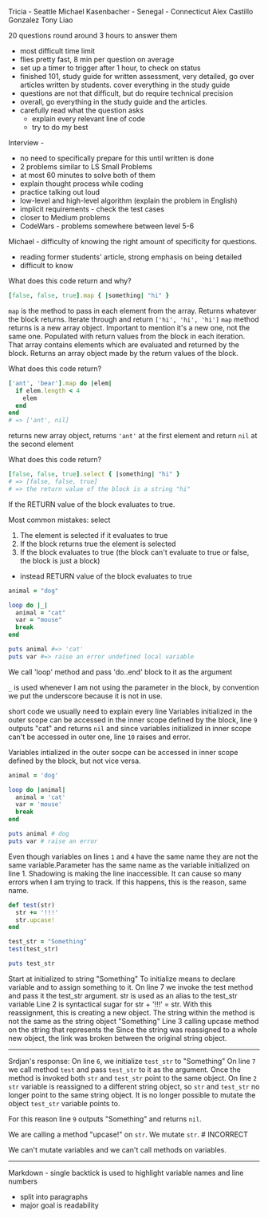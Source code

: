 Tricia - Seattle
Michael Kasenbacher - Senegal
        - Connecticut
Alex Castillo Gonzalez
Tony Liao


20 questions round around 3 hours to answer them
- most difficult time limit
- flies pretty fast, 8 min per question on average
- set up a timer to trigger after 1 hour, to check on status
- finished 101, study guide for written assessment, very detailed, go over articles written by students.  cover everything in the study guide
- questions are not that difficult, but do require technical precision
- overall, go everything in the study guide and the articles.  
- carefully read what the question asks
  - explain every relevant line of code
  - try to do my best

Interview - 
- no need to specifically prepare for this until written is done
- 2 problems similar to LS Small Problems
- at most 60 minutes to solve both of them
- explain thought process while coding
- practice talking out loud 
- low-level and high-level algorithm (explain the problem in English)
- implicit requirements - check the test cases
- closer to Medium problems
- CodeWars - problems somewhere between level 5-6

Michael - difficulty of knowing the right amount of specificity for questions.
  - reading former students' article, strong emphasis on being detailed
  - difficult to know

What does this code return and why?
```Ruby
[false, false, true].map { |something| "hi" }
```
`map` is the method to pass in each element from the array. Returns whatever the block returns. Iterate through and return `['hi', 'hi', 'hi']`
`map` method returns is a new array object. Important to mention it's a new one, not the same one.  Populated with return values from the block in each iteration. That array contains elements which are evaluated and returned by the block. Returns an array object made by the return values of the block.

What does this code return?
```Ruby
['ant', 'bear'].map do |elem|
  if elem.length < 4
    elem
  end
end
# => ['ant', nil]
```
returns new array object, returns `'ant'` at the first element and return `nil` at the second element

What does this code return?
```Ruby
[false, false, true].select { |something| "hi" }
# => [false, false, true]
# => the return value of the block is a string "hi"
```
If the RETURN value of the block evaluates to true.

Most common mistakes:
select
1. The element is selected if it evaluates to true
2. If the block returns true the element is selected
3. If the block evaluates to true (the block can't evaluate to true or false, the block is just a block)
 - instead RETURN value of the block evaluates to true

```Ruby
animal = "dog"

loop do |_|
  animal = "cat"
  var = "mouse"
  break
end

puts animal #=> 'cat'
puts var #=> raise an error undefined local variable
```
We call 'loop' method and pass 'do..end' block to it as the argument

`_` is used whenever I am not using the parameter in the block, by convention we put the underscore because it is not in use.

short code we usually need to explain every line
Variables initialized in the outer scope can be accessed in the inner scope defined by the block, line `9` outputs "cat" and returns `nil` and since variables initialized in inner scope can't be accessed in outer one, line `10` raises and error.

Variables intialized in the outer socpe can be accessed in inner scope defined by the block, but not vice versa.

```Ruby
animal = 'dog'

loop do |animal|
  animal = 'cat'
  var = 'mouse'
  break
end

puts animal # dog
puts var # raise an error
```
Even though variables on lines `1` and `4` have the same name they are not the same variable.Parameter has the same name as the variable initialized on line 1.  Shadowing is making the line inaccessible. It can cause so many errors when I am trying to track. If this happens, this is the reason, same name.

```Ruby
def test(str)
  str += '!!!'
  str.upcase!
end

test_str = "Something"
test(test_str)

puts test_str
```
Start at initialized to string "Something"
To initialize means to declare variable and to assign something to it.
On line 7 we invoke the test method and pass it the test_str argument. str is used as an alias to the test_str variable
Line 2 is syntactical sugar for str + '!!!' = str.  With this reassignment, this is creating a new object.  The string within the method is not the same as the string object "Something"
Line 3 calling upcase method on the string that represents the 
Since the string was reassigned to a whole new object, the link was broken between the original string object.

****
Srdjan's response:
On line `6`, we initialize `test_str` to "Something"
On line `7` we call method `test` and pass `test_str` to it as the argument.
Once the method is invoked both `str` and `test_str` point to the same object.
On line `2` `str` variable is reassigned to a different string object, so `str` and `test_str` no longer point to the same string object.  It is no longer possible to mutate the object `test_str` variable points to.

For this reason line `9` outputs "Something" and returns `nil`.

We are calling a method "upcase!" on `str`. We mutate `str`. # INCORRECT

 We can't mutate variables and we can't call methods on variables.

****
Markdown -
 single backtick is used to highlight variable names and line numbers
 - split into paragraphs
 - major goal is readability